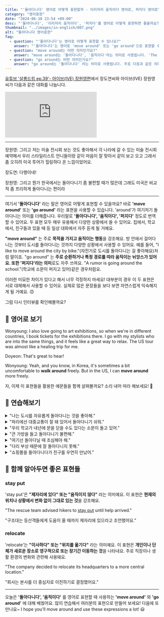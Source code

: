 ```yaml
---
title: "'돌아다니다' 영어로 어떻게 표현할까 - 이리저리 움직이다 영어로, 퍼지다 영어로"
category: "영어표현"
date: "2024-06-10 23:54 +09:00"
desc: "'돌아다니다', '이리저리 움직이다', '퍼지다'를 영어로 어떻게 표현하면 좋을까요? '한국에서는 돌아다니기 불편하지만, 미국에서는 비교적 자유롭게 돌아다닐 수 있어요' 등을 영어로 표현하는 법을 배워봅시다. 다양한 예문을 통해서 연습하고 본인의 표현으로 만들어 보세요."
thumbnail: "../images/in-english/007.png"
alt: "돌아다니다 영어표현"
faq:
  - question: "'돌아다니다'는 영어로 어떻게 표현할 수 있나요?"
    answer: "'돌아다니다'는 영어로 'move around' 또는 'go around'으로 표현할 수 있습니다. 이 표현들은 여기저기 돌아다니는 행위를 나타냅니다. 예를 들어, 'I like to move around the city on weekends'는 '주말에 도시를 돌아다니는 것을 좋아해'라는 의미입니다."
  - question: "move around는 어떤 의미인가요?"
    answer: "move around는 '돌아다니다', '움직이다'라는 의미로 사용됩니다. 'The children can move around freely in the playground' (아이들은 놀이터에서 자유롭게 돌아다닐 수 있어요)"
  - question: "go around는 어떤 의미인가요?"
    answer: "go around는 '돌아다니다' 라는 의미로 사용됩니다. 주로 다음과 같은 의미를 나타냅니다: 'We went around the city to see the sights' (우리는 관광지를 보기 위해 도시를 돌아다녔어요)"
---
```


[유튜브 '살롱드립 ep.39'- 아이브(IVE) 장원영편](https://www.youtube.com/watch?v=DilSsgN8OFY&t=361)에서 장도연씨와 아이브(IVE) 장원영씨가 다음과 같은 대화를 나눕니다.

<iframe class="youtube" src="https://www.youtube.com/embed/DilSsgN8OFY?si=t-Ry2ExliupajlpZ&amp;start=361" title="YouTube video player" frameborder="0" allow="accelerometer; autoplay; clipboard-write; encrypted-media; gyroscope; picture-in-picture; web-share" referrerpolicy="strict-origin-when-cross-origin" allowfullscreen></iframe>

---

장원영: 그리고 저는 미술 전시회 보는 것도 좋아해서 각 나라에 갈 수 있는 미술 전시회 예약해서 우리 스타일리스트 언니들이랑 같이 마음이 잘 맞아서 같이 보고 오고 그래서 좀 오히려 미국 투어가 힐링하다 온 느낌이었어요.

장도연: 다행이네!

장원영: 그리고 뭔가 한국에서는 돌아다니기 좀 불편할 때가 많은데 그래도 미국은 비교적 좀 프리하게 돌아다니는 편이라

---

<script async src="https://pagead2.googlesyndication.com/pagead/js/adsbygoogle.js?client=ca-pub-1465612013356152"
     crossorigin="anonymous"></script>
<!-- engple-horizontal-ad -->

<ins class="adsbygoogle"
     style="display:block"
     data-ad-client="ca-pub-1465612013356152"
     data-ad-slot="2106896038"
     data-ad-format="auto"
     data-full-width-responsive="true"></ins>

<script>
     (adsbygoogle = window.adsbygoogle || []).push({});
</script>

여기서 **'돌아다니다'** 라는 말은 영어로 어떻게 표현할 수 있을까요? 바로 **'move around'** 또는 **'go around'** 라는 표현을 사용할 수 있습니다. 'around'가 여기저기 돌아다니는 의미를 더해줍니다. 우리말로 **'돌아다니다', '움직이다', '퍼지다'** 정도로 번역할 수 있어요. 두 표현 모두 매우 유용해서 다양한 상황에서 쓸 수 있어요. 집에서, 학교에서, 친구들과 있을 때 등 일상 대화에서 자주 듣게 될 거예요.

**"move around"** 는 주로 **목적을 가지고 움직이는 행동**을 강조해요. 방 안에서 걸어다니는 것부터 도시를 돌아다니는 것까지 다양한 상황에서 사용할 수 있어요. 예를 들어, "I like to move around the city by bike."(자전거로 도시를 돌아다니는 걸 좋아해요)처럼 말이죠. "go around" 는 **주로 순환하거나 특정 경로를 따라 움직이는 뉘앙스가 있어요. 또한 '퍼지다'라는 의미**로도 자주 쓰여요. "A rumor is going around the school."(학교에 소문이 퍼지고 있어)같은 경우처럼요.

이러한 미묘한 차이가 있다고 해서 너무 걱정하지 마세요! 대부분의 경우 이 두 표현은 서로 대체해서 사용할 수 있어요. 실제로 많은 문장들을 보다 보면 자연스럽게 익숙해지게 될 거예요. 😊

그럼 다시 인터뷰를 확인해볼까요?

## 📖 영어로 보기

Wonyoung: I also love going to art exhibitions, so when we're in different countries, I book tickets for the exhibitions there. I go with my stylists who are into the same things, and it feels like a great way to relax. The US tour was almost like a healing trip for me.

Doyeon: That's great to hear!

Wonyoung: Yeah, and you know, in Korea, it's sometimes a bit uncomfortable to **walk around** freely. But in the US, I can **move around** more freely.

자, 이제 이 표현들을 활용한 예문들을 함께 살펴볼까요? 소리 내어 따라 해보세요! 🚀

## 💬 연습해보기

<details>
<summary>"나는 도시를 자유롭게 돌아다니는 것을 좋아해."</summary>
<span>"I love to move around the city freely."</span>
</details>

<details>
<summary>"파리에선 대중교통이 잘 돼 있어서 돌아다니기 쉬워."</summary>
<span>"In Paris, it's easy to go around because of the excellent public transportation."</span>
</details>

<details>
<summary>"우리 학교가 내년에 문을 닫을 수도 있다는 소문이 돌고 있어."</summary>
<span>"There's a rumor going around that our school might close next year."</span>
</details>

<details>
<summary>"큰 가방을 들고 돌아다니기 불편해."</summary>
<span>"It's uncomfortable to go around with a big bag."</span>
</details>

<details>
<summary>"여기선 돌아다닐 때 조심해야 해."</summary>
<span>"You have to be careful when moving around here."</span>
</details>

<details>
<summary>"다리 부상 때문에 잘 돌아다니지 못해."</summary>
<span>"I can't move around well because of my leg injury."</span>
</details>

<details>
<summary>"쇼핑몰을 돌아다니다가 친구를 우연히 만났어."</summary>
<span>"I ran into a friend while moving around the mall."</span>
</details>

## 🤝 함께 알아두면 좋은 표현들

### stay put

'stay put'은 **"제자리에 있다" 또는 "움직이지 않다"** 라는 의미예요. 이 표현은 **현재의 위치나 상황에서 변화 없이 그대로 있는 것**을 강조해요.

"The rescue team advised hikers to [stay put](/blog/in-english/119.stay/) until help arrived."

"구조대는 등산객들에게 도움이 올 때까지 제자리에 있으라고 조언했어요."

### relocate

'relocate'는 **"이사하다" 또는 "위치를 옮기다"** 라는 의미예요. 이 표현은 **개인이나 단체가 새로운 장소로 영구적으로 또는 장기간 이동하는 것**을 나타내요. 주로 직장이나 생활 환경의 변화와 관련해 사용돼요.

"The company decided to relocate its headquarters to a more central location."

"회사는 본사를 더 중심지로 이전하기로 결정했어요."

---

오늘은 **'돌아다니다', '움직이다'** 를 영어로 표현할 때 사용하는 **'move around'** 와 **'go around'** 에 대해 배웠어요. 많이 연습해서 여러분의 표현으로 만들어 보세요! 다음에 또 만나요~ I hope you'll move around and use these expressions a lot! 😃
